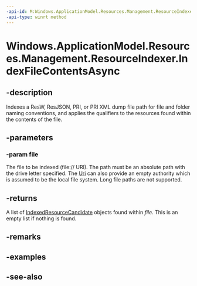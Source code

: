 ----api-id: M:Windows.ApplicationModel.Resources.Management.ResourceIndexer.IndexFileContentsAsync(Windows.Foundation.Uri)
-api-type: winrt method
---<!-- Method syntaxpublic Windows.Foundation.IAsyncOperation<Windows.Foundation.Collections.IVectorView<Windows.ApplicationModel.Resources.Management.IndexedResourceCandidate>> IndexFileContentsAsync(Windows.Foundation.Uri file)--># Windows.ApplicationModel.Resources.Management.ResourceIndexer.IndexFileContentsAsync## -descriptionIndexes a ResW, ResJSON, PRI, or PRI XML dump file path for file and folder naming conventions, and applies the qualifiers to the resources found within the contents of the file.## -parameters### -param fileThe file to be indexed (file:// URI). The path must be an absolute path with the drive letter specified. The [Uri](../windows.foundation/uri.md) can also provide an empty authority which is assumed to be the local file system. Long file paths are not supported.## -returnsA list of [IndexedResourceCandidate](indexedresourcecandidate.md) objects found within *file*. This is an empty list if nothing is found.## -remarks## -examples## -see-also